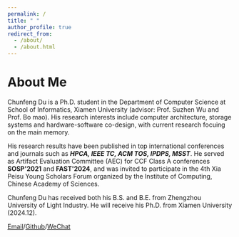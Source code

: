 ```yaml
---
permalink: /
title: " "
author_profile: true
redirect_from: 
  - /about/
  - /about.html
---
```



# About Me
Chunfeng Du is a Ph.D. student in the Department of Computer Science at School of Informatics, Xiamen University (advisor: Prof. Suzhen Wu and Prof. Bo mao). His research interests include computer architecture, storage systems and hardware-software co-design, with current research focuing on the main memory.

His research results have been published in top international conferences and journals such as ***HPCA, IEEE TC, ACM TOS, IPDPS, MSST***. He served as Artifact Evaluation Committee (AEC) for CCF Class A conferences **SOSP'2021** and **FAST'2024**, and was invited to participate in the 4th Xia Peisu Young Scholars Forum organized by the Institute of Computing, Chinese Academy of Sciences.

Chunfeng Du has received both his B.S. and B.E. from Zhengzhou University of Light Industry. He will receive his Ph.D. from Xiamen University (2024.12).

<!-- You can find my CV here:[Chunfeng Du's Curriculum Vitae](../assets/ChunfengDu_CV.pdf). -->

[Email](mailto:dcf_wy@163.com)/[Github](https://github.com/ChunfengDu)/[WeChat](../images/wechat.jpg)


<!-- Professional Services
==========

Student Research Committee, Poster Committee, Artifact Evaluation Committee, SOSP'2021

Student Research Committee, Poster Committee, Artifact Evaluation Committee, FAST'2024

Service in Conference Volunteer, CCF Computer Systems Conference, CCFSys'2021

Service in Conference Volunteer, The 26th ChinaSys Workshop, ChinaSys'2024

Invited/Conference Talk
==========
The 4th Peisu Xia Young Scholars Forum, Beijing China, Dec. 20 - Dec. 21, 2023

The 29th ieee international symposium on high-performance computer architecture, Montreal, QC, Canada, Feb. 25 - Mar. 01, 2023

The 23rd chinaSys workshop, Nanjing China, Dec. 17 - Dec. 18, 2022 -->


